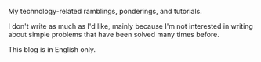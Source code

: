 My technology-related ramblings, ponderings, and tutorials.

I don't write as much as I'd like,
mainly because I'm not interested in writing about simple problems that have been solved many times before.

This blog is in English only.
